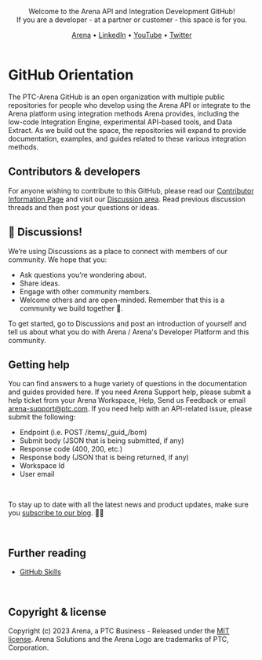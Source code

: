 <p align="center">
Welcome to the Arena API and Integration Development GitHub! 
 <br />
  If you are a developer - at a partner or customer - this space is for you.
</p>

<p align="center">
    <a href="https://www.arenasolutions.com">Arena</a> •
    <a href="https://www.linkedin.com/company/arena-solutions/posts/?feedView=all">LinkedIn</a> •
    <a href="https://www.youtube.com/user/Arenasolutions">YouTube</a> •
    <a href="https://twitter.com/arenasolutions">Twitter</a>
    <br /><br />
</p>


# GitHub Orientation

The PTC-Arena GitHub is an open organization with multiple public repositories for people who develop using the Arena API or integrate to the Arena platform using integration methods Arena provides, including the low-code Integration Engine, experimental API-based tools, and Data Extract. As we build out the space, the repositories will expand to provide documentation, examples, and guides related to these various integration methods. <br />

## Contributors & developers

For anyone wishing to contribute to this GitHub, please read our [Contributor Information Page](https://github.com/ptc-arena/.github/blob/main/contributing.md) and visit our [Discussion area](https://github.com/orgs/ptc-arena/discussions). Read previous discussion threads and then post your questions or ideas. 

## 👋 Discussions!
  We’re using Discussions as a place to connect with members of our community. We hope that you:
  * Ask questions you’re wondering about.
  * Share ideas.
  * Engage with other community members.
  * Welcome others and are open-minded. Remember that this is a community we
  build together 💪.

  To get started, go to Discussions and post an introduction of yourself and tell us about what you do with Arena / Arena's Developer Platform and this community.

## Getting help

You can find answers to a huge variety of questions in the documentation and guides provided here. 
If you need Arena Support help, please submit a help ticket from your Arena Workspace, Help, Send us Feedback or email arena-support@ptc.com. If you need help with an API-related issue, please submit the following: <br />
<ul><li>Endpoint (i.e. POST /items/_guid_/bom)</li>
  <li>Submit body (JSON that is being submitted, if any)</li>
  <li>Response code (400, 200, etc.)</li>
  <li>Response body (JSON that is being returned, if any)</li>
  <li>Workspace Id</li>
  <li>User email</li> </ul>
  <br />

To stay up to date with all the latest news and product updates, make sure you [subscribe to our blog](https://www.arenasolutions.com/blog/). :saxophone::turtle:

&nbsp;

## Further reading
<ul><li><a href="https://skills.github.com/">GitHub Skills</a></li>
</ul>
<br />

## Copyright & license

Copyright (c) 2023 Arena, a PTC Business - Released under the [MIT license](LICENSE). Arena Solutions and the Arena Logo are trademarks of PTC, Corporation.

